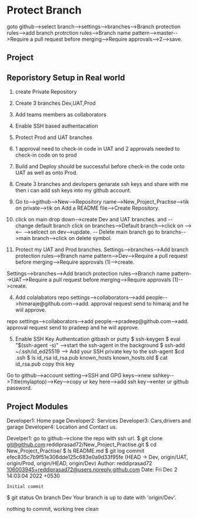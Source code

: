 # Protect Branch #
goto github-->select branch-->settings-->branches-->Branch protection rules-->add branch protrction rules-->Branch name pattern-->master-->Require a pull request before merging-->Require approvals-->2-->save.


## Project ##
## Reporistory Setup in Real world ##
1. create Private Repository
2. Create 3 branches Dev,UAT,Prod
3. Add teams members as collaborators 
4. Enable SSH based authentacation
5. Protect Prod and UAT branches
6. 1 approval need to check-in code in UAT and 2 approvals needed to check-in code on to prod 
7. Build and Deploy should be successful before check-in the code onto UAT as well as onto Prod.

1. Create 3 branches
and devlopers genarate ssh keys and share with me
then i can add ssh keys into my github account.

1. Go to-->github-->New-->Repository name-->New_Project_Practise-->tik on private-->tik on Add a README file-->Create Repository.
2. click on main drop down-->create Dev and UAT branches.
and 
-- change default branch
click on branches-->Default branch-->click on --><--  -->selcect on dev-->update.
-- Delete main branch
go to branchs-->main branch-->click on delete symbol.

3. Protect my UAT and Prod branches.
Settings-->branches-->Add branch protection rules-->Branch name pattern-->Dev-->Require a pull request before merging-->Require approvals (1)-->create.

Settings-->branches-->Add branch protection rules-->Branch name pattern-->UAT-->Require a pull request before merging-->Require approvals (1)-->create.

4. Add colalabators
repo settings-->collaborators-->add people-->himaraje@github.com-->add.
approval request send to himaraj and he wiil approve.

repo settings-->collaborators-->add people-->pradeep@github.com-->add.
approval request send to pradeep and he wiil approve.

5. Enable SSH Key Authentcation 
gitbash or putty
$ ssh-keygen
$ eval "$(ssh-agent -s)" -->start the ssh-agent in the background
$ ssh-add ~/.ssh/id_ed25519 --> Add your SSH private key to the ssh-agent
$cd .ssh
$ ls
id_rsa  id_rsa.pub  known_hosts  known_hosts.old
$ cat id_rsa.pub
copy this key

Go to github-->account setting-->SSH and GPG keys-->new sshkey-->Title(mylaptop)-->Key-->copy ur key here-->add ssh key-->enter ur github password.

## Project Modules #
Developer1: Home page
Developer2: Services
Developer3: Cars,drivers and garage
Developer4: Location and Contact us.

Develper1:
go to github-->clone the repo with ssh url.
$ git clone git@github.com:reddiprasad72/New_Project_Practise.git
$ cd New_Project_Practise/
$ ls
README.md
$ git log
commit efec835c7b9f51e306dde125c683e0a9d33f95fe (HEAD -> Dev, origin/UAT, origin/Prod, origin/HEAD, origin/Dev)
Author: reddiprasad72 <106003945+reddiprasad72@users.noreply.github.com>
Date:   Fri Dec 2 14:03:04 2022 +0530

    Initial commit
$ git status
On branch Dev
Your branch is up to date with 'origin/Dev'.

nothing to commit, working tree clean

